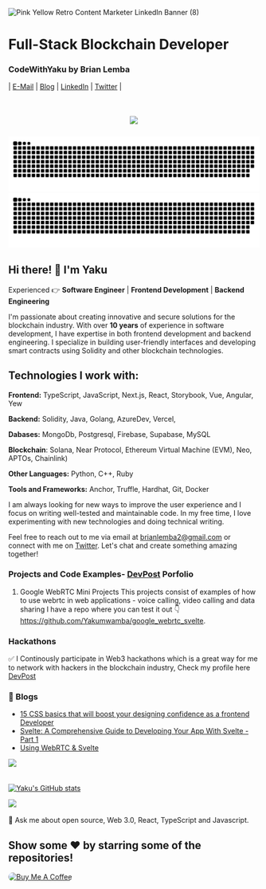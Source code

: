 
![Pink Yellow Retro Content Marketer LinkedIn Banner (8)](https://github.com/Yakumwamba/Yakumwamba/assets/72974932/29373b64-94a4-4257-acfa-76049f0b4149)

<p align="center" s>
<h1>Full-Stack Blockchain Developer</h1>
</p>


 ### CodeWithYaku by Brian Lemba

| [E-Mail](brianlemba2@gmail.com) | [Blog](https://dev.to/yaku) | [LinkedIn](https://linkedin.com/in/brianlemba) | [Twitter](https://twitter.com/codewithYaku) |

<h1 align="center">
  <a href="#">
    <img src="https://readme-typing-svg.herokuapp.com/?lines=Hey+😀;nice+to+meet+you+🎉;&center=true&size=30">
  </a>
</h1>




![github contribution grid snake animation](https://raw.githubusercontent.com/platane/platane/output/github-contribution-grid-snake-dark.svg#gh-dark-mode-only)![github contribution grid snake animation](https://raw.githubusercontent.com/platane/platane/output/github-contribution-grid-snake.svg#gh-light-mode-only)

## Hi there! 👋 I'm Yaku

Experienced 👉 **Software Engineer** | **Frontend Development** | **Backend Engineering**

I'm passionate about creating innovative and secure solutions for the blockchain industry. With over **10 years** of experience in software development, I have expertise in both frontend development and backend engineering. I specialize in building user-friendly interfaces and developing smart contracts using Solidity and other blockchain technologies.

## Technologies I work with:

**Frontend:** TypeScript, JavaScript, Next.js, React, Storybook, Vue, Angular, Yew

**Backend:** Solidity, Java, Golang, AzureDev, Vercel, 

**Dabases:** MongoDb, Postgresql, Firebase, Supabase, MySQL

**Blockchain**: Solana, Near Protocol, Ethereum Virtual Machine (EVM), Neo, APTOs, Chainlink)

**Other Languages:** Python, C++, Ruby

**Tools and Frameworks:** Anchor, Truffle, Hardhat, Git, Docker

I am always looking for new ways to improve the user experience and I focus on writing well-tested and maintainable code. In my free time, I love experimenting with new technologies and doing technical writing.

Feel free to reach out to me via email at brianlemba2@gmail.com or connect with me on [Twitter](https://twitter.com/CodewithYaku). Let's chat and create something amazing together!



### Projects and Code Examples- [DevPost](https://devpost.com/Yakumwamba) Porfolio

1. Google WebRTC Mini Projects
    This projects consist of examples of how to use webrtc in web applications - voice calling, video calling and data sharing
    I have a repo where you can test it out 👇
    https://github.com/Yakumwamba/google_webrtc_svelte. 


### Hackathons 
✅ I Continously participate in Web3 hackathons which is a great way for me to network with hackers in the blockchain industry, Check my profile here [DevPost](https://devpost.com/Yakumwamba) 
 
### 📕 Blogs 

<!-- BLOG-POST-LIST:START -->
  - [15 CSS basics that will boost your designing confidence as a frontend Developer](https://dev.to/yaku/15-css-that-will-boost-your-designing-confidence-as-frontend-developer-1j55)
  - [Svelte: A Comprehensive Guide to Developing Your App With Svelte - Part 1](https://dev.to/yaku/svelte-a-comprehensive-guide-to-developing-your-app-with-svelte-part-1-3iob)
  - [Using WebRTC & Svelte](https://dev.to/yaku/using-webrtc-and-svelte-3pn)
<!-- BLOG-POST-LIST:END -->
 <img src="https://activity-graph.herokuapp.com/graph?username=yakumwamba&theme=dracula&bg_color=00000000&color=22c55e&line=4c8ed9&point=00000000&area=true&hide_border=true"><br><br>

[![Yaku's GitHub stats](https://github-readme-stats.vercel.app/api?theme=radical&username=yakumwamba&count_private=true&show_icons=true&hide_title=true&include_all_commits=true)](https://github.com/anuraghazra/github-readme-stats)
 
 <img src="https://emojis.slackmojis.com/emojis/images/1593555389/9579/blob_excited.gif?1593555389" width="30"/>


💬 Ask me about open source, Web 3.0, React, TypeScript and Javascript.
## Show some ❤️ by starring some of the repositories!



<a href="https://www.buymeacoffee.com/yakumwamba" target="_blank"> 
    <img src="https://cdn.buymeacoffee.com/buttons/v2/default-red.png" alt="Buy Me A Coffee" style="height: 38px;width: 200px; border-radius: 200px;" >
    </a>




